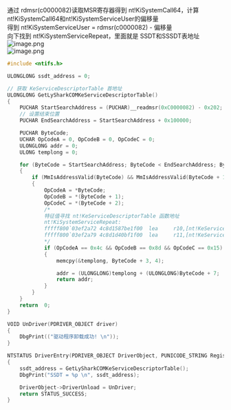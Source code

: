 通过 rdmsr(c0000082)读取MSR寄存器得到 nt!KiSystemCall64，计算 nt!KiSystemCall64和nt!KiSystemServiceUser的偏移量<br />得到 nt!KiSystemServiceUser = rdmsr(c0000082) - 偏移量<br />向下找到 nt!KiSystemServiceRepeat，里面就是 SSDT和SSSDT表地址<br />![image.png](https://cdn.nlark.com/yuque/0/2023/png/22837360/1699197696354-6240e25c-2b31-4e4f-8d00-914ff4174732.png#averageHue=%23e6e2e2&clientId=ufe62cfea-0eb4-4&from=paste&height=298&id=u85b1f1c6&originHeight=298&originWidth=582&originalType=binary&ratio=1&rotation=0&showTitle=false&size=12945&status=done&style=none&taskId=ub84a5c71-8237-4e98-827a-4112a722a97&title=&width=582)<br />![image.png](https://cdn.nlark.com/yuque/0/2023/png/22837360/1699197803178-99e7e65f-5cda-4486-91a6-0788130f4177.png#averageHue=%23e4e4e4&clientId=ufe62cfea-0eb4-4&from=paste&height=90&id=u40814be4&originHeight=90&originWidth=737&originalType=binary&ratio=1&rotation=0&showTitle=false&size=5182&status=done&style=none&taskId=u1d6b8128-0974-4b0b-b9a1-70adc17f708&title=&width=737)
```c
#include <ntifs.h>

ULONGLONG ssdt_address = 0;

// 获取 KeServiceDescriptorTable 首地址
ULONGLONG GetLySharkCOMKeServiceDescriptorTable()
{
	PUCHAR StartSearchAddress = (PUCHAR)__readmsr(0xC0000082) - 0x202;
	// 设置结束位置
	PUCHAR EndSearchAddress = StartSearchAddress + 0x100000;

	PUCHAR ByteCode;
	UCHAR OpCodeA = 0, OpCodeB = 0, OpCodeC = 0;
	ULONGLONG addr = 0;
	ULONG templong = 0;

	for (ByteCode = StartSearchAddress; ByteCode < EndSearchAddress; ByteCode++)
	{
		if (MmIsAddressValid(ByteCode) && MmIsAddressValid(ByteCode + 1) && MmIsAddressValid(ByteCode + 2))
		{
			OpCodeA = *ByteCode;
			OpCodeB = *(ByteCode + 1);
			OpCodeC = *(ByteCode + 2); 
			/*
			特征值寻找 nt!KeServiceDescriptorTable 函数地址
			nt!KiSystemServiceRepeat:
			fffff800`03ef2a72 4c8d1587be1f00  lea     r10,[nt!KeServiceDescriptorTable (fffff800`040ee900)]
			fffff800`03ef2a79 4c8d1d40bf1f00  lea     r11,[nt!KeServiceDescriptorTableShadow (fffff800`040ee9c0)]
			*/
			if (OpCodeA == 0x4c && OpCodeB == 0x8d && OpCodeC == 0x15)
			{
				memcpy(&templong, ByteCode + 3, 4);

				addr = (ULONGLONG)templong + (ULONGLONG)ByteCode + 7;
				return addr;
			}
		}
	}
	return  0;
}

VOID UnDriver(PDRIVER_OBJECT driver)
{
	DbgPrint(("驱动程序卸载成功! \n"));
}

NTSTATUS DriverEntry(PDRIVER_OBJECT DriverObject, PUNICODE_STRING RegistryPath)
{
	ssdt_address = GetLySharkCOMKeServiceDescriptorTable();
	DbgPrint("SSDT = %p \n", ssdt_address);

	DriverObject->DriverUnload = UnDriver;
	return STATUS_SUCCESS;
}

```
